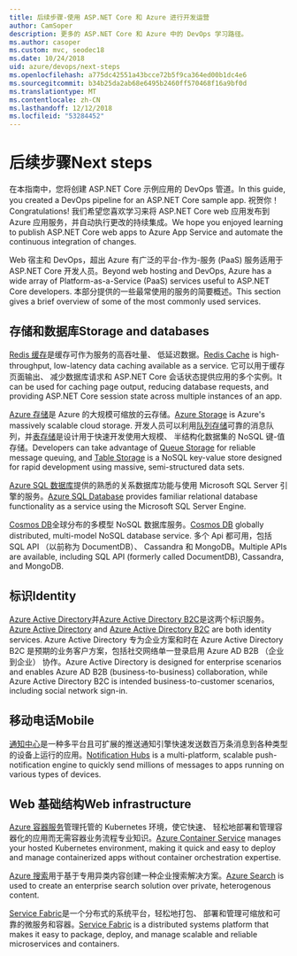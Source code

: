```yaml
---
title: 后续步骤-使用 ASP.NET Core 和 Azure 进行开发运营
author: CamSoper
description: 更多的 ASP.NET Core 和 Azure 中的 DevOps 学习路径。
ms.author: casoper
ms.custom: mvc, seodec18
ms.date: 10/24/2018
uid: azure/devops/next-steps
ms.openlocfilehash: a775dc42551a43bcce72b5f9ca364ed00b1dc4e6
ms.sourcegitcommit: b34b25da2ab68e6495b2460ff570468f16a9bf0d
ms.translationtype: MT
ms.contentlocale: zh-CN
ms.lasthandoff: 12/12/2018
ms.locfileid: "53284452"
---
```

# <a name="next-steps"></a><span data-ttu-id="855e9-103">后续步骤</span><span class="sxs-lookup"><span data-stu-id="855e9-103">Next steps</span></span>

<span data-ttu-id="855e9-104">在本指南中，您将创建 ASP.NET Core 示例应用的 DevOps 管道。</span><span class="sxs-lookup"><span data-stu-id="855e9-104">In this guide, you created a DevOps pipeline for an ASP.NET Core sample app.</span></span> <span data-ttu-id="855e9-105">祝贺你！</span><span class="sxs-lookup"><span data-stu-id="855e9-105">Congratulations!</span></span> <span data-ttu-id="855e9-106">我们希望您喜欢学习来将 ASP.NET Core web 应用发布到 Azure 应用服务，并自动执行更改的持续集成。</span><span class="sxs-lookup"><span data-stu-id="855e9-106">We hope you enjoyed learning to publish ASP.NET Core web apps to Azure App Service and automate the continuous integration of changes.</span></span>

<span data-ttu-id="855e9-107">Web 宿主和 DevOps，超出 Azure 有广泛的平台-作为-服务 (PaaS) 服务适用于 ASP.NET Core 开发人员。</span><span class="sxs-lookup"><span data-stu-id="855e9-107">Beyond web hosting and DevOps, Azure has a wide array of Platform-as-a-Service (PaaS) services useful to ASP.NET Core developers.</span></span> <span data-ttu-id="855e9-108">本部分提供的一些最常使用的服务的简要概述。</span><span class="sxs-lookup"><span data-stu-id="855e9-108">This section gives a brief overview of some of the most commonly used services.</span></span>

## <a name="storage-and-databases"></a><span data-ttu-id="855e9-109">存储和数据库</span><span class="sxs-lookup"><span data-stu-id="855e9-109">Storage and databases</span></span>

<span data-ttu-id="855e9-110">[Redis 缓存](/azure/redis-cache/)是缓存可作为服务的高吞吐量、 低延迟数据。</span><span class="sxs-lookup"><span data-stu-id="855e9-110">[Redis Cache](/azure/redis-cache/) is high-throughput, low-latency data caching available as a service.</span></span> <span data-ttu-id="855e9-111">它可以用于缓存页面输出、 减少数据库请求和 ASP.NET Core 会话状态提供应用的多个实例。</span><span class="sxs-lookup"><span data-stu-id="855e9-111">It can be used for caching page output, reducing database requests, and providing ASP.NET Core session state across multiple instances of an app.</span></span>

<span data-ttu-id="855e9-112">[Azure 存储](/azure/storage/)是 Azure 的大规模可缩放的云存储。</span><span class="sxs-lookup"><span data-stu-id="855e9-112">[Azure Storage](/azure/storage/) is Azure's massively scalable cloud storage.</span></span> <span data-ttu-id="855e9-113">开发人员可以利用[队列存储](/azure/storage/queues/storage-queues-introduction)可靠的消息队列，并[表存储](/azure/storage/tables/table-storage-overview)是设计用于快速开发使用大规模、 半结构化数据集的 NoSQL 键-值存储。</span><span class="sxs-lookup"><span data-stu-id="855e9-113">Developers can take advantage of [Queue Storage](/azure/storage/queues/storage-queues-introduction) for reliable message queuing, and [Table Storage](/azure/storage/tables/table-storage-overview) is a NoSQL key-value store designed for rapid development using massive, semi-structured data sets.</span></span>

<span data-ttu-id="855e9-114">[Azure SQL 数据库](/azure/sql-database/)提供的熟悉的关系数据库功能与使用 Microsoft SQL Server 引擎的服务。</span><span class="sxs-lookup"><span data-stu-id="855e9-114">[Azure SQL Database](/azure/sql-database/) provides familiar relational database functionality as a service using the Microsoft SQL Server Engine.</span></span>

<span data-ttu-id="855e9-115">[Cosmos DB](/azure/cosmos-db/)全球分布的多模型 NoSQL 数据库服务。</span><span class="sxs-lookup"><span data-stu-id="855e9-115">[Cosmos DB](/azure/cosmos-db/) globally distributed, multi-model NoSQL database service.</span></span> <span data-ttu-id="855e9-116">多个 Api 都可用，包括 SQL API （以前称为 DocumentDB）、 Cassandra 和 MongoDB。</span><span class="sxs-lookup"><span data-stu-id="855e9-116">Multiple APIs are available, including SQL API (formerly called DocumentDB), Cassandra, and MongoDB.</span></span>

## <a name="identity"></a><span data-ttu-id="855e9-117">标识</span><span class="sxs-lookup"><span data-stu-id="855e9-117">Identity</span></span>

<span data-ttu-id="855e9-118">[Azure Active Directory](/azure/active-directory/)并[Azure Active Directory B2C](/azure/active-directory-b2c/)是这两个标识服务。</span><span class="sxs-lookup"><span data-stu-id="855e9-118">[Azure Active Directory](/azure/active-directory/) and [Azure Active Directory B2C](/azure/active-directory-b2c/) are both identity services.</span></span> <span data-ttu-id="855e9-119">Azure Active Directory 专为企业方案和时在 Azure Active Directory B2C 是预期的业务客户方案，包括社交网络单一登录启用 Azure AD B2B （企业到企业） 协作。</span><span class="sxs-lookup"><span data-stu-id="855e9-119">Azure Active Directory is designed for enterprise scenarios and enables Azure AD B2B (business-to-business) collaboration, while Azure Active Directory B2C is intended business-to-customer scenarios, including social network sign-in.</span></span>

## <a name="mobile"></a><span data-ttu-id="855e9-120">移动电话</span><span class="sxs-lookup"><span data-stu-id="855e9-120">Mobile</span></span>

<span data-ttu-id="855e9-121">[通知中心](/azure/notification-hubs/)是一种多平台且可扩展的推送通知引擎快速发送数百万条消息到各种类型的设备上运行的应用。</span><span class="sxs-lookup"><span data-stu-id="855e9-121">[Notification Hubs](/azure/notification-hubs/) is a multi-platform, scalable push-notification engine to quickly send millions of messages to apps running on various types of devices.</span></span>

## <a name="web-infrastructure"></a><span data-ttu-id="855e9-122">Web 基础结构</span><span class="sxs-lookup"><span data-stu-id="855e9-122">Web infrastructure</span></span>

<span data-ttu-id="855e9-123">[Azure 容器服务](/azure/aks/)管理托管的 Kubernetes 环境，使它快速、 轻松地部署和管理容器化的应用而无需容器业务流程专业知识。</span><span class="sxs-lookup"><span data-stu-id="855e9-123">[Azure Container Service](/azure/aks/) manages your hosted Kubernetes environment, making it quick and easy to deploy and manage containerized apps without container orchestration expertise.</span></span>

<span data-ttu-id="855e9-124">[Azure 搜索](/azure/search/)用于基于专用异类内容创建一种企业搜索解决方案。</span><span class="sxs-lookup"><span data-stu-id="855e9-124">[Azure Search](/azure/search/) is used to create an enterprise search solution over private, heterogenous content.</span></span>

<span data-ttu-id="855e9-125">[Service Fabric](/azure/service-fabric/)是一个分布式的系统平台，轻松地打包、 部署和管理可缩放和可靠的微服务和容器。</span><span class="sxs-lookup"><span data-stu-id="855e9-125">[Service Fabric](/azure/service-fabric/) is a distributed systems platform that makes it easy to package, deploy, and manage scalable and reliable microservices and containers.</span></span>
